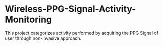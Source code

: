 # Wireless-PPG-Signal-Activity-Monitoring
This project categorizes activity performed by acquiring the PPG Signal of user through non-invasive approach.
